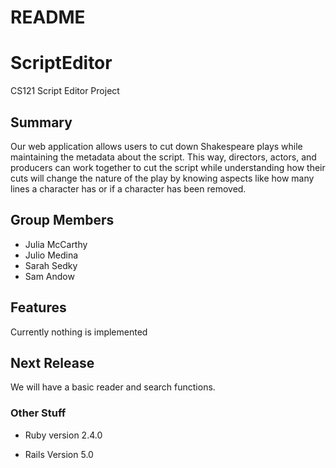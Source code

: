 # README

# ScriptEditor
CS121 Script Editor Project

## Summary
Our web application allows users to cut down Shakespeare plays while maintaining the metadata about the script. This way, directors, actors, and producers can work together to cut the script while understanding how their cuts will change the nature of the play by knowing aspects like how many lines a character has or if a character has been removed.

## Group Members

* Julia McCarthy
* Julio Medina
* Sarah Sedky
* Sam Andow

## Features
Currently nothing is implemented

## Next Release
We will have a basic reader and search functions.

### Other Stuff

* Ruby version
2.4.0

* Rails Version
5.0
